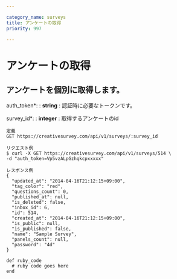 ```yaml
---

category_name: surveys
title: アンケートの取得
priority: 997

---
```


# アンケートの取得

## アンケートを個別に取得します。

auth_token*:
: __string__
: 認証時に必要なトークンです。

survey_id*:
: __integer__
: 取得するアンケートのid

~~~
定義
GET https://creativesurvey.com/api/v1/surveys/:survey_id

リクエスト例
$ curl -X GET https://creativesurvey.com/api/v1/surveys/514 \
-d "auth_token=Vp5vzALpGzhqkcpxxxxx"

レスポンス例
{
  "updated_at": "2014-04-16T21:12:15+09:00",
  "tag_color": "red",
  "questions_count": 0,
  "published_at": null,
  "is_deleted": false,
  "inbox_id": 6,
  "id": 514,
  "created_at": "2014-04-16T21:12:15+09:00",   
  "is_public": null,
  "is_published": false,
  "name": "Sample Survey",
  "panels_count": null,
  "password": "4d"
}
~~~

~~~
def ruby_code
  # ruby code goes here
end
~~~
